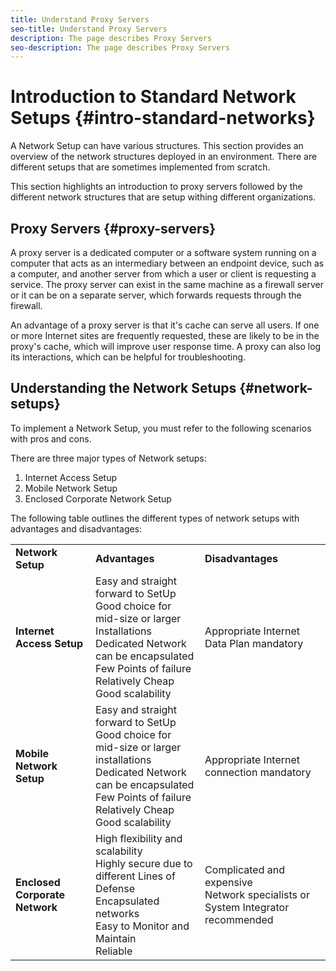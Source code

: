 ```yaml
---
title: Understand Proxy Servers
seo-title: Understand Proxy Servers
description: The page describes Proxy Servers
seo-description: The page describes Proxy Servers
---
```


# Introduction to Standard Network Setups {#intro-standard-networks}

A Network Setup can have various structures. This section provides an overview of the network structures deployed in an environment. There are different setups that are sometimes implemented from scratch.

This section highlights an introduction to proxy servers followed by the different network structures that are setup withing different organizations. 

## Proxy Servers {#proxy-servers}

A proxy server is a dedicated computer or a software system running on a computer that acts as an intermediary between an endpoint device, such as a computer, and another server from which a user or client is requesting a service. The proxy server can exist in the same machine as a firewall server or it can be on a separate server, which forwards requests through the firewall.

An advantage of a proxy server is that it's cache can serve all users. If one or more Internet sites are frequently requested, these are likely to be in the proxy's cache, which will improve user response time. A proxy can also log its interactions, which can be helpful for troubleshooting.

## Understanding the Network Setups {#network-setups}

To implement a Network Setup, you must refer to the following scenarios with pros and cons. 

There are three major types of Network setups:

1. Internet Access Setup
1. Mobile Network Setup
1. Enclosed Corporate Network Setup

The following table outlines the different types of network setups with advantages and disadvantages:

<table>
 <tbody>
  <tr>
   <td><strong>Network Setup</strong></td>
   <td><strong>Advantages</strong></td>
   <td><strong>Disadvantages</strong></td>
  </tr>
  <tr>
   <td><strong>Internet Access Setup</strong></td>
   <td>Easy and straight forward to SetUp
<br>Good choice for mid-size or larger Installations
<br>Dedicated Network can be encapsulated
<br>Few Points of failure
<br>Relatively Cheap
<br>Good scalability</td>
   <td>Appropriate Internet Data Plan mandatory</td>
  </tr>
    <tr>
   <td><strong>Mobile Network Setup</strong></td>
   <td>Easy and straight forward to SetUp
<br>Good choice for mid-size or larger installations
<br>Dedicated Network can be encapsulated
<br>Few Points of failure
<br>Relatively Cheap
<br>Good scalability</br></td>
   <td>Appropriate Internet connection mandatory</td>
  </tr>
    <tr>
   <td><strong>Enclosed Corporate Network</strong></td>
   <td>High flexibility and scalability
<br>Highly secure due to different Lines of Defense
<br>Encapsulated networks
<br>Easy to Monitor and Maintain
<br>Reliable</td>
   <td>Complicated and expensive
<br>Network specialists or System Integrator recommended</td>
  </tr>
  </tr>
 </tbody>
</table>



